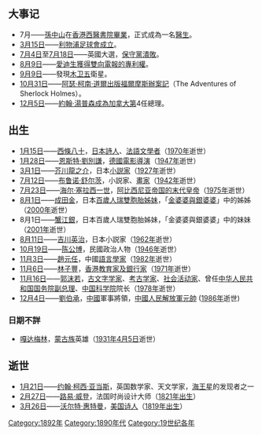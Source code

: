 ## 大事记

  - 7月——[孫中山](../Page/孫中山.md "wikilink")在[香港西醫書院畢業](https://zh.wikipedia.org/wiki/香港西醫書院 "wikilink")，正式成為一名[醫生](https://zh.wikipedia.org/wiki/醫生 "wikilink")。
  - [3月15日](../Page/3月15日.md "wikilink")——[利物浦足球會成立](https://zh.wikipedia.org/wiki/利物浦足球會 "wikilink")。
  - [7月4日](../Page/7月4日.md "wikilink")至[7月18日](https://zh.wikipedia.org/wiki/7月18日 "wikilink")——英國大選，[保守黨潰敗](https://zh.wikipedia.org/wiki/英國保守黨 "wikilink")。
  - [8月9日](../Page/8月9日.md "wikilink")——[愛迪生獲得雙向電報的專利權](https://zh.wikipedia.org/wiki/湯瑪斯·愛迪生 "wikilink")。
  - [9月9日](../Page/9月9日.md "wikilink")——發現[木卫五](../Page/木卫五.md "wikilink")衛星。
  - [10月31日](../Page/10月31日.md "wikilink")——[阿瑟·柯南·道爾出版](https://zh.wikipedia.org/wiki/阿瑟·柯南·道爾 "wikilink")[福爾摩斯辦案記](https://zh.wikipedia.org/wiki/福爾摩斯辦案記 "wikilink")（The Adventures of Sherlock Holmes）。
  - [12月5日](../Page/12月5日.md "wikilink")——[約翰·湯普森成為加拿大第](https://zh.wikipedia.org/wiki/約翰·斯帕洛·戴維·湯普森 "wikilink")4任總理。

## 出生

  - [1月15日](../Page/1月15日.md "wikilink")——[西條八十](../Page/西條八十.md "wikilink")，[日本](../Page/日本.md "wikilink")[詩人](https://zh.wikipedia.org/wiki/詩人 "wikilink")、[法語文學者](https://zh.wikipedia.org/wiki/法語文學 "wikilink")（[1970年](../Page/1970年.md "wikilink")逝世）
  - [1月28日](../Page/1月28日.md "wikilink")——[恩斯特·劉別謙](../Page/恩斯特·劉別謙.md "wikilink")，[德國電影導演](https://zh.wikipedia.org/wiki/德國 "wikilink")（[1947年](../Page/1947年.md "wikilink")逝世）
  - [3月1日](../Page/3月1日.md "wikilink")——[芥川龍之介](https://zh.wikipedia.org/wiki/芥川龍之介 "wikilink")，日本[小説家](https://zh.wikipedia.org/wiki/小說家_\(職業\) "wikilink")（[1927年](../Page/1927年.md "wikilink")逝世）
  - [7月12日](https://zh.wikipedia.org/wiki/7月12日 "wikilink")——[布鲁诺·舒尔茨](https://zh.wikipedia.org/wiki/布鲁诺·舒尔茨 "wikilink")，小説家、[畫家](https://zh.wikipedia.org/wiki/畫家 "wikilink")（[1942年](../Page/1942年.md "wikilink")逝世）
  - [7月23日](https://zh.wikipedia.org/wiki/7月23日 "wikilink")——[海尔·塞拉西一世](../Page/海尔·塞拉西一世.md "wikilink")，[阿比西尼亚帝国的末代皇帝](https://zh.wikipedia.org/wiki/阿比西尼亚帝国 "wikilink")（[1975年](../Page/1975年.md "wikilink")逝世）
  - [8月1日](../Page/8月1日.md "wikilink")——[成田金](https://zh.wikipedia.org/wiki/成田金 "wikilink")，日本[百歲人瑞雙胞胎姊妹](../Page/人瑞.md "wikilink")，「[金婆婆與銀婆婆](../Page/金婆婆與銀婆婆.md "wikilink")」中的姊姊（[2000年](../Page/2000年.md "wikilink")逝世）
  - 8月1日——[蟹江銀](https://zh.wikipedia.org/wiki/蟹江銀 "wikilink")，日本百歲人瑞雙胞胎姊妹，「金婆婆與銀婆婆」中的妹妹（[2001年](../Page/2001年.md "wikilink")逝世）
  - [8月11日](https://zh.wikipedia.org/wiki/8月11日 "wikilink")——[吉川英治](../Page/吉川英治.md "wikilink")，日本小説家（[1962年](../Page/1962年.md "wikilink")逝世）
  - [10月19日](../Page/10月19日.md "wikilink")——[陈公博](https://zh.wikipedia.org/wiki/陈公博 "wikilink")，民國政治人物（[1946年](../Page/1946年.md "wikilink")逝世）
  - [11月3日](../Page/11月3日.md "wikilink")——[趙元任](https://zh.wikipedia.org/wiki/趙元任 "wikilink")，中國[語言學家](https://zh.wikipedia.org/wiki/語言學家 "wikilink")（[1982年](../Page/1982年.md "wikilink")逝世）
  - [11月6日](../Page/11月6日.md "wikilink")——[林子豐](../Page/林子豐.md "wikilink")，[香港](../Page/香港.md "wikilink")[教育家及銀行家](https://zh.wikipedia.org/wiki/教育家 "wikilink")（[1971年](../Page/1971年.md "wikilink")逝世）
  - [11月16日](../Page/11月16日.md "wikilink")——[郭沫若](../Page/郭沫若.md "wikilink")，[古文字学家](https://zh.wikipedia.org/wiki/古文字学 "wikilink")、[考古学家](https://zh.wikipedia.org/wiki/考古学家 "wikilink")、[社会活动家](https://zh.wikipedia.org/wiki/社会活动 "wikilink")、曾任[中华人民共和国国务院副总理](../Page/中华人民共和国国务院副总理.md "wikilink")、[中国科学院](../Page/中国科学院.md "wikilink")院长（[1978年](../Page/1978年.md "wikilink")逝世）
  - [12月4日](../Page/12月4日.md "wikilink")——[劉伯承](https://zh.wikipedia.org/wiki/劉伯承 "wikilink")，[中國](../Page/中國.md "wikilink")軍事將領，[中國人民解放軍](https://zh.wikipedia.org/wiki/中國人民解放軍 "wikilink")[元帥](https://zh.wikipedia.org/wiki/元帥 "wikilink") ([1986年](../Page/1986年.md "wikilink")逝世)

### 日期不詳

  - [嘎达梅林](../Page/嘎达梅林.md "wikilink")，[蒙古族](../Page/蒙古族.md "wikilink")英雄（[1931年](../Page/1931年.md "wikilink")[4月5日](../Page/4月5日.md "wikilink")逝世）

## 逝世

  - [1月21日](https://zh.wikipedia.org/wiki/1月21日 "wikilink")——[约翰·柯西·亚当斯](../Page/约翰·柯西·亚当斯.md "wikilink")，英国数学家、天文学家，[海王星](../Page/海王星.md "wikilink")的发现者之一
  - [2月27日](../Page/2月27日.md "wikilink")——[路易·威登](../Page/路易·威登.md "wikilink")，法国时尚设计大师（[1821年出生](https://zh.wikipedia.org/wiki/1821年 "wikilink")）
  - [3月26日](../Page/3月26日.md "wikilink")——[沃尔特·惠特曼](../Page/沃尔特·惠特曼.md "wikilink")，[美国](../Page/美国.md "wikilink")[诗人](https://zh.wikipedia.org/wiki/诗人 "wikilink")（[1819年出生](https://zh.wikipedia.org/wiki/1819年 "wikilink")）

[Category:1892年](https://zh.wikipedia.org/wiki/Category:1892年 "wikilink") [Category:1890年代](https://zh.wikipedia.org/wiki/Category:1890年代 "wikilink") [Category:19世纪各年](https://zh.wikipedia.org/wiki/Category:19世纪各年 "wikilink")